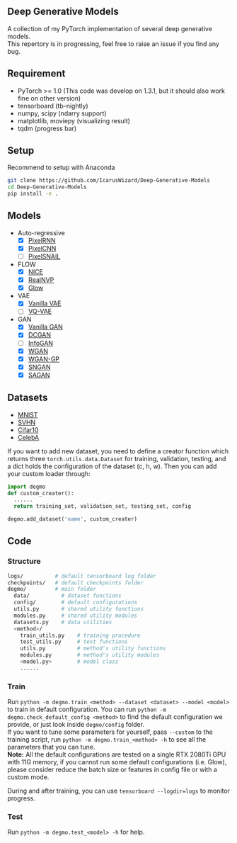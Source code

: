 ## Deep Generative Models
A collection of my PyTorch implementation of several deep generative models.  
This repertory is in progressing, feel free to raise an issue if you find any bug. 

## Requirement  
* PyTorch >= 1.0 (This code was develop on 1.3.1, but it should also work fine on other version)
* tensorboard (tb-nightly)
* numpy, scipy (ndarry support)
* matplotlib, moviepy (visualizing result)
* tqdm (progress bar)

## Setup  
Recommend to setup with Anaconda
```bash
git clone https://github.com/IcarusWizard/Deep-Generative-Models
cd Deep-Generative-Models
pip install -e .
```

## Models
* Auto-regressive
  * [x] [PixelRNN](http://arxiv.org/abs/1601.06759)
  * [x] [PixelCNN](http://arxiv.org/abs/1606.05328)
  * [ ] [PixelSNAIL](http://arxiv.org/abs/1712.09763)
* FLOW
  - [x] [NICE](https://arxiv.org/abs/1410.8516)
  - [x] [RealNVP](http://arxiv.org/abs/1605.08803)
  - [x] [Glow](http://arxiv.org/abs/1807.03039)
* VAE
  * [x] [Vanilla VAE](http://arxiv.org/abs/1312.6114)
  * [ ] [VQ-VAE](http://arxiv.org/abs/1711.00937)
* GAN
  * [x] [Vanilla GAN](https://arxiv.org/abs/1406.2661)
  * [x] [DCGAN](https://arxiv.org/abs/1511.06434)
  * [ ] [InfoGAN](http://arxiv.org/abs/1606.03657)
  * [x] [WGAN](http://arxiv.org/abs/1701.07875)
  * [x] [WGAN-GP](https://arxiv.org/abs/1704.00028)
  * [x] [SNGAN](http://arxiv.org/abs/1802.05957)
  * [x] [SAGAN](http://arxiv.org/abs/1805.08318)
  
## Datasets  
* [MNIST](http://yann.lecun.com/exdb/mnist/)
* [SVHN](http://ufldl.stanford.edu/housenumbers/)
* [Cifar10](https://www.cs.toronto.edu/~kriz/cifar.html)
* [CelebA](http://mmlab.ie.cuhk.edu.hk/projects/CelebA.html)  

If you want to add new dataset, you need to define a creator function which returns three `torch.utils.data.Dataset` for training, validation, testing, and a dict holds the configuration of the dataset (c, h, w). Then you can add your custom loader through:
```python
import degmo
def custom_creater():
  ......
  return training_set, validation_set, testing_set, config

degmo.add_dataset('name', custom_creater)
```

## Code  
### Structure  
```bash
logs/          # default tensorboard log folder
checkpoints/   # default checkpoints folder
degmo/         # main folder
  data/          # dataset functions
  config/        # default configurations
  utils.py       # shared utility functions
  modules.py     # shared utility modules
  datasets.py    # data utilities
  <method>/
    train_utils.py    # training procedure
    test_utils.py     # test functions
    utils.py          # method's utility functions
    modules.py        # method's utility modules
    <model.py>        # model class
    ......
```
### Train  
Run `python -m degmo.train_<method> --dataset <dataset> --model <model>` to train in default configuration.
You can run `python -m degmo.check_default_config <method>` to find the default configuration we provide, or just look inside `degmo/config` folder.  
If you want to tune some parameters for yourself, pass `--custom` to the training script, run `python -m degmo.train_<method> -h` to see all the parameters that you can tune.  
**Note:** All the default configurations are tested on a single RTX 2080Ti GPU with 11G memory, if you cannot run some default configurations (i.e. Glow), please consider reduce the batch size or features in config file or with a custom mode.  

During and after training, you can use `tensorboard --logdir=logs` to monitor progress.

### Test  
Run `python -m degmo.test_<model> -h` for help.